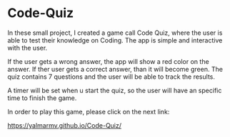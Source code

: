 # Code-Quiz

In these small project, I created a game call Code Quiz, where the user is able to test their knowledge on Coding. The app is simple and interactive with the user.

If the user gets a wrong answer, the app will show a red color on the answer. If ther user gets a correct answer, than it will become green. The quiz contains 7 questions and the user will be able to track the results. 

A timer will be set when u start the quiz, so the user will have an specific time to finish the game.

In order to play this game, please click on the next link:

https://yalmarmv.github.io/Code-Quiz/
